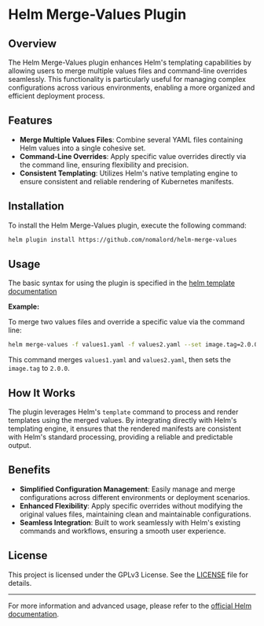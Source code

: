 # Helm Merge-Values Plugin

## Overview

The Helm Merge-Values plugin enhances Helm's templating capabilities by allowing users to merge multiple values files and command-line overrides seamlessly. This functionality is particularly useful for managing complex configurations across various environments, enabling a more organized and efficient deployment process.

## Features

- **Merge Multiple Values Files**: Combine several YAML files containing Helm values into a single cohesive set.
- **Command-Line Overrides**: Apply specific value overrides directly via the command line, ensuring flexibility and precision.
- **Consistent Templating**: Utilizes Helm's native templating engine to ensure consistent and reliable rendering of Kubernetes manifests.

## Installation

To install the Helm Merge-Values plugin, execute the following command:

```bash
helm plugin install https://github.com/nomalord/helm-merge-values
```

## Usage

The basic syntax for using the plugin is specified in the [helm template documentation](https://helm.sh/docs/helm/helm_template/#helm)

**Example:**

To merge two values files and override a specific value via the command line:

```bash
helm merge-values -f values1.yaml -f values2.yaml --set image.tag=2.0.0
```

This command merges `values1.yaml` and `values2.yaml`, then sets the `image.tag` to `2.0.0`.

## How It Works

The plugin leverages Helm's `template` command to process and render templates using the merged values. By integrating directly with Helm's templating engine, it ensures that the rendered manifests are consistent with Helm's standard processing, providing a reliable and predictable output.

## Benefits

- **Simplified Configuration Management**: Easily manage and merge configurations across different environments or deployment scenarios.
- **Enhanced Flexibility**: Apply specific overrides without modifying the original values files, maintaining clean and maintainable configurations.
- **Seamless Integration**: Built to work seamlessly with Helm's existing commands and workflows, ensuring a smooth user experience.

## License

This project is licensed under the GPLv3 License. See the [LICENSE](https://github.com/nomalord/helm-merge-values/blob/master/LICENSE) file for details.

---

For more information and advanced usage, please refer to the [official Helm documentation](https://helm.sh/docs/). 